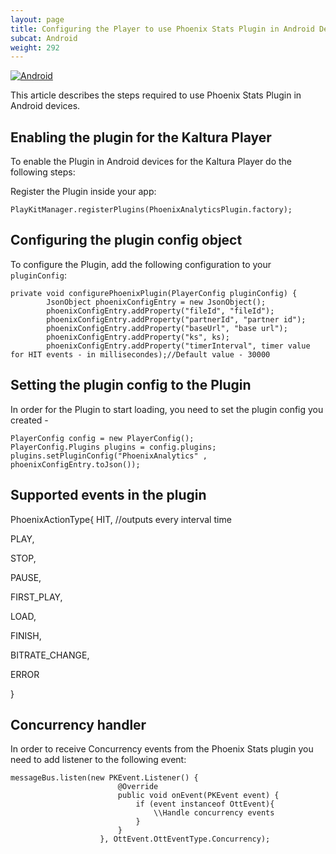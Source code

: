 ```yaml
---
layout: page
title: Configuring the Player to use Phoenix Stats Plugin in Android Devices
subcat: Android
weight: 292
---
```


[![Android](https://img.shields.io/badge/Android-Supported-green.svg)](https://github.com/kaltura/player-sdk-native-ios)


This article describes the steps required to use Phoenix Stats Plugin in Android devices.

## Enabling the plugin for the Kaltura Player  

To enable the Plugin in Android devices for the Kaltura Player do the following steps:

Register the Plugin inside your app:

```
PlayKitManager.registerPlugins(PhoenixAnalyticsPlugin.factory);
```

## Configuring the plugin config object  

To configure the Plugin, add the following configuration to your `pluginConfig`:

```
private void configurePhoenixPlugin(PlayerConfig pluginConfig) {
        JsonObject phoenixConfigEntry = new JsonObject();
        phoenixConfigEntry.addProperty("fileId", "fileId");
        phoenixConfigEntry.addProperty("partnerId", "partner id");
        phoenixConfigEntry.addProperty("baseUrl", "base url");
        phoenixConfigEntry.addProperty("ks", ks); 
        phoenixConfigEntry.addProperty("timerInterval", timer value for HIT events - in millisecondes);//Default value - 30000
```

## Setting the plugin config to the Plugin

In order for the Plugin to start loading, you need to set
the plugin config you created -

```
PlayerConfig config = new PlayerConfig();
PlayerConfig.Plugins plugins = config.plugins;
plugins.setPluginConfig("PhoenixAnalytics" , phoenixConfigEntry.toJson()); 
```

## Supported events in the plugin
PhoenixActionType{
 HIT, //outputs every interval time
 
 PLAY, 
 
 STOP,
 
 PAUSE,
 
 FIRST_PLAY,
 
 LOAD,
 
 FINISH,
 
 BITRATE_CHANGE,
 
 ERROR

}

## Concurrency handler 
In order to receive Concurrency events from the Phoenix Stats plugin you need to
add listener to the following event:

```
messageBus.listen(new PKEvent.Listener() {
                        @Override
                        public void onEvent(PKEvent event) {
                            if (event instanceof OttEvent){
                                \\Handle concurrency events
                            }
                        }
                    }, OttEvent.OttEventType.Concurrency);
                    
```


